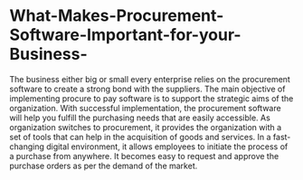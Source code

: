 # What-Makes-Procurement-Software-Important-for-your-Business-
The business either big or small every enterprise relies on the procurement software to create a strong bond with the suppliers. The main objective of implementing procure to pay software is to support the strategic aims of the organization. With successful implementation, the procurement software will help you fulfill the purchasing needs that are easily accessible.  As organization switches to procurement, it provides the organization with a set of tools that can help in the acquisition of goods and services. In a fast-changing digital environment, it allows employees to initiate the process of a purchase from anywhere. It becomes easy to request and approve the purchase orders as per the demand of the market. 
